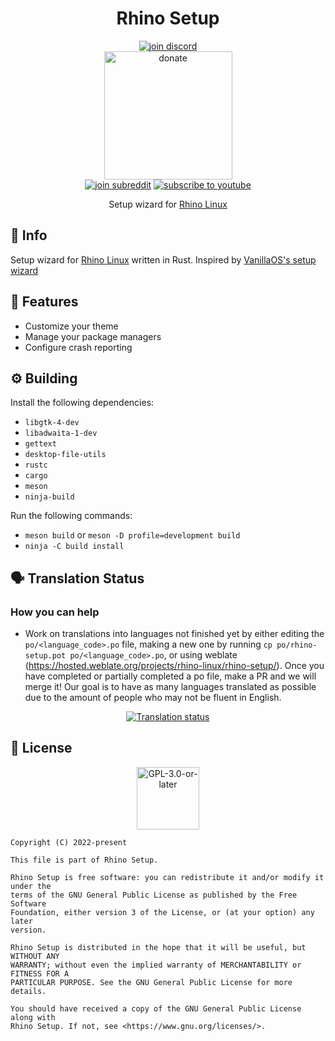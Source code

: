 <h1 align="center">Rhino Setup</h1>

<!-- Social -->
<p align="center">
    <a href="https://discord.gg/uhdCz8vwV9"><img alt="join discord" src="https://img.shields.io/badge/Discord-%237289DA.svg?style=for-the-badge&logo=discord&logoColor=white"/></a>
    <br/>
    <a href="https://ko-fi.com/rhinolinux"><img alt="donate" width="205" src="https://user-images.githubusercontent.com/58742515/225977527-99938108-f434-4bdc-8cd0-7648f5c06148.png"/></a>
    <br/>
    <a href="https://www.reddit.com/r/rhinolinux/"><img alt="join subreddit" src="https://img.shields.io/badge/Reddit-FF4500?style=for-the-badge&logo=reddit&logoColor=white"/></a>
    <a href="https://www.youtube.com/channel/UCLUw8_PTMXLMJ-Hz6_7LNVQ"><img alt="subscribe to youtube" src="https://img.shields.io/badge/YouTube-FF0000?style=for-the-badge&logo=youtube&logoColor=white"/></a>
</p>

<p align="center">Setup wizard for <a href="https://rhinolinux.org/">Rhino Linux</a></p>

## 🔱 Info

Setup wizard for [Rhino Linux](https://rollinglinux.org/) written in Rust. Inspired by [VanillaOS's setup wizard](https://github.com/Vanilla-OS/first-setup)

## 🌊 Features

+ Customize your theme
+ Manage your package managers
+ Configure crash reporting

## ⚙️ Building

Install the following dependencies:

* `libgtk-4-dev`
* `libadwaita-1-dev`
* `gettext`
* `desktop-file-utils`
* `rustc`
* `cargo`
* `meson`
* `ninja-build`

Run the following commands:

* `meson build` or `meson -D profile=development build`
* `ninja -C build install`

## 🗣️ Translation Status

### How you can help
* Work on translations into languages not finished yet by either editing the `po/<language_code>.po` file, making a new one by running `cp po/rhino-setup.pot po/<language_code>.po`, or using weblate (https://hosted.weblate.org/projects/rhino-linux/rhino-setup/). Once you have completed or partially completed a po file, make a PR and we will merge it! Our goal is to have as many languages translated as possible due to the amount of people who may not be fluent in English.

<div align="center">
    <a href="https://hosted.weblate.org/engage/rhino-linux/">
        <img src="https://hosted.weblate.org/widgets/rhino-linux/-/rhino-setup/horizontal-auto.svg" alt="Translation status" />
    </a>
</div>

## 📜 License

<p align="center"><img alt="GPL-3.0-or-later" height="100" src="https://www.gnu.org/graphics/gplv3-or-later.svg" /></p>

```monospace
Copyright (C) 2022-present

This file is part of Rhino Setup.

Rhino Setup is free software: you can redistribute it and/or modify it under the
terms of the GNU General Public License as published by the Free Software
Foundation, either version 3 of the License, or (at your option) any later
version.

Rhino Setup is distributed in the hope that it will be useful, but WITHOUT ANY
WARRANTY; without even the implied warranty of MERCHANTABILITY or FITNESS FOR A
PARTICULAR PURPOSE. See the GNU General Public License for more details.

You should have received a copy of the GNU General Public License along with
Rhino Setup. If not, see <https://www.gnu.org/licenses/>.
```
